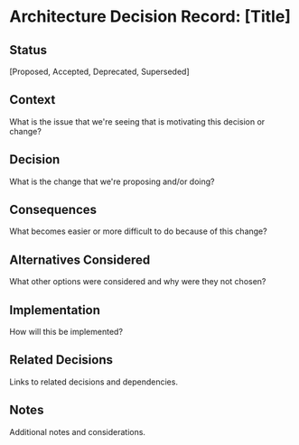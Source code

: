 # Architecture Decision Record: [Title]

## Status
[Proposed, Accepted, Deprecated, Superseded]

## Context
What is the issue that we're seeing that is motivating this decision or change?

## Decision
What is the change that we're proposing and/or doing?

## Consequences
What becomes easier or more difficult to do because of this change?

## Alternatives Considered
What other options were considered and why were they not chosen?

## Implementation
How will this be implemented?

## Related Decisions
Links to related decisions and dependencies.

## Notes
Additional notes and considerations.
